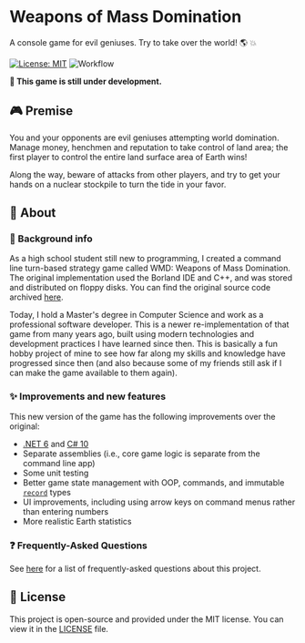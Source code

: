 # Weapons of Mass Domination
A console game for evil geniuses. Try to take over the world! :earth_americas: :boom:

[![License: MIT](https://img.shields.io/badge/License-MIT-blue.svg)](https://github.com/Xyaneon/Weapons-of-Mass-Domination/blob/main/LICENSE)
![Workflow](https://github.com/Xyaneon/Weapons-of-Mass-Domination/actions/workflows/dotnet.yml/badge.svg)

**:construction: This game is still under development.**

## :video_game: Premise

You and your opponents are evil geniuses attempting world domination. Manage money, henchmen and reputation to take control of land area; the
first player to control the entire land surface area of Earth wins!

Along the way, beware of attacks from other players, and try to get your hands on a nuclear stockpile to turn the tide in your favor.

## :book: About

### :floppy_disk: Background info

As a high school student still new to programming, I created a command line turn-based strategy game called WMD: Weapons of Mass Domination.
The original implementation used the Borland IDE and C++, and was stored and distributed on floppy disks. You can find the original source
code archived [here](https://github.com/Xyaneon/WMD-Weapons-of-Mass-Domination-Original).

Today, I hold a Master's degree in Computer Science and work as a professional software developer.
This is a newer re-implementation of that game from many years ago, built using modern technologies and development practices I have learned since then.
This is basically a fun hobby project of mine to see how far along my skills and knowledge have progressed since then (and also because some
of my friends still ask if I can make the game available to them again).

### :sparkles: Improvements and new features

This new version of the game has the following improvements over the original:
- [.NET 6](https://learn.microsoft.com/en-us/dotnet/core/whats-new/dotnet-6) and [C# 10](https://learn.microsoft.com/en-us/dotnet/csharp/whats-new/csharp-10)
- Separate assemblies (i.e., core game logic is separate from the command line app)
- Some unit testing
- Better game state management with OOP, commands, and immutable [`record`](https://docs.microsoft.com/en-us/dotnet/csharp/whats-new/csharp-9#record-types) types
- UI improvements, including using arrow keys on command menus rather than entering numbers
- More realistic Earth statistics

### ❓ Frequently-Asked Questions

See [here][faq] for a list of frequently-asked questions about this project.

## :scroll: License

This project is open-source and provided under the MIT license. You can view it in the [LICENSE](https://github.com/Xyaneon/Weapons-of-Mass-Domination/blob/main/LICENSE) file.


[faq]: https://github.com/Xyaneon/Weapons-of-Mass-Domination/issues?q=is%3Aissue+label%3A%22%3Aquestion%3A+faq%22
